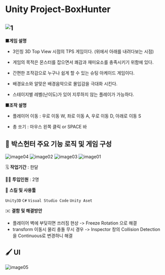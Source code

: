 # **Unity Project-BoxHunter**
![1](https://user-images.githubusercontent.com/114071141/202614276-18aa72a9-3615-4549-96ce-cc8f4462e4bb.PNG)
---

**■게임 설명**

 * 3인칭 3D Top View 시점의 TPS 게임이다. (위에서 아래를 내려다보는 시점)

 * 게임의 목적은 몬스터를 잡으면서 쾌감과 재미요소를 충족시키기 위함에 있다.

 * 간편한 조작감으로 누구나 쉽게 할 수 있는 슈팅 아케이드 게임이다.

 * 배경요소와 알맞은 배경음악으로 몰입감을 극대화 시킨다. 

 * 스테이지별 레벨(난이도)가 있어 지루하지 않는 플레이가 가능하다.

**■조작 설명**

 * 플레이어 이동 : 우로 이동 W, 좌로 이동 A, 우로 이동 D, 아래로 이동 S

 * 총 쏘기 : 마우스 왼쪽 클릭 or SPACE 바 

**📒 박스헌터 주요 기능 로직 및 게임 구성**
---
![image04](https://user-images.githubusercontent.com/114071141/202614597-ee3a8264-7d26-49b3-a34a-23beae56bfbf.png)
![image02](https://user-images.githubusercontent.com/114071141/202614638-09b6f6c2-600e-4e67-a1a0-784d3b50306a.png)
![image03](https://user-images.githubusercontent.com/114071141/202614654-08a95d4b-be1a-4f5f-a9f2-b0d5dfa49d40.png)
![image01](https://user-images.githubusercontent.com/114071141/202614670-20634c41-f4c8-4d6b-9e7d-660a8cf43edd.png)

🗓️ **작업기간** : 한달

👨‍💻 **투입인원** : 2명


🌱 **스킬 및 사용툴**

`Unity3D` `C#` `Visual Studio Code` `Unity Aset`

✉️ **결함 및 해결방안**
* 플레이어 벽에 부딪히면 쓰러짐 현상 
 -> Freeze Rotation 으로 해결
* transform 이동시 물리 충돌 무시 경우 
 -> Inspector 창의 Collision Detection을 Continuous로 변경하니 해결

🖌️ **UI**
---
![image05](https://user-images.githubusercontent.com/114071141/202615134-8c44b946-ce7f-44cf-abab-871e00535729.png)
